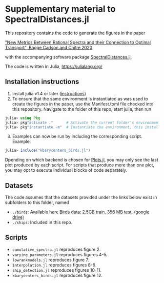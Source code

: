 # Supplementary material to SpectralDistances.jl
This repository contains the code to generate the figures in the paper

["New Metrics Between Rational Spectra and their Connection to Optimal Transport", Bagge Carlson and Chitre 2020](http://arxiv.org/abs/2004.09152)

with the accompanying software package [SpectralDistances.jl](https://github.com/baggepinnen/SpectralDistances.jl).

The code is written in Julia, https://julialang.org/

## Installation instructions
1. Install julia v1.4 or later ([instructions](https://julialang.org/downloads/))
2. To ensure that the same environment is instantiated as was used to create the figures in the paper, use the Manifest.toml file checked into this repository. Navigate to the folder of this repo, start julia, then run
```julia
julia> using Pkg
julia> pkg"activate ."      # Activate the current folder's environment
julia> pkg"instantiate -m"  # Instantiate the environment, this installs all packages
```
3. Examples can now be run by including the corresponding script. Example:
```julia
julia> include("kbarycenters_birds.jl")
```
Dpending on which backend is chosen for [Plots.jl](http://docs.juliaplots.org/latest/install/), you may only see the last plot produced by each script. For scripts that produce more than one plot, you may opt to execute individual blocks of code separately.




## Datasets
The code assumes that the datasets provided under the links below exist in subfolders to this folder, named
- `./birds`: Available here [Birds data: 2.5GB train, 356 MB test. (google drive)](https://drive.google.com/open?id=1jMGMjj-KPJ8b4qoFo5WZqrOVr3sHzwDf)
- `./ships`: Included in this repo.



## Scripts
- `cumulative_spectra.jl` reproduces figure 2.
- `varying_parameters.jl` reproduces figures 4-5.
- `lowrankmodels.jl` reproduces figure 7.
- `interpolation.jl` reproduces figures 8-9.
- `ship_detection.jl` reproduces figures 10-11.
- `kbarycenters_birds.jl` reproduces figure 12.
